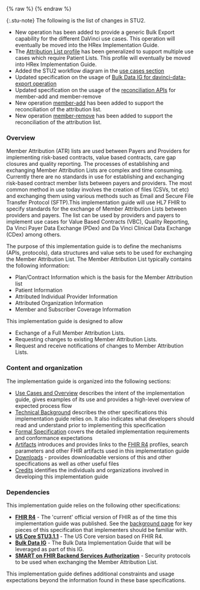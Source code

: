{% raw %}
{% endraw %}
<!--ReleaseHeader-->
<!--EndReleaseHeader-->

{:.stu-note}
The following is the list of changes in STU2.

<div class="bg-success" markdown="1">

* New operation [](OperationDefinition-davinci-data-export.html) has been added to provide a generic Bulk Export capability for the different DaVinci use cases. This operation will eventually be moved into the HRex Implementation Guide.
* The [Attribution List profile](StructureDefinition-davinci-patient-list.html) has been generalized to support multiple use cases which require Patient Lists. This profile will eventually be moved into HRex Implementation Guide.
* Added the STU2 workflow diagram in the [use cases section](usecases.html#member-attribution-list-exchange-for-scenario-2-stu2-workflow)
* Updated specification on the usage of [Bulk Data IG for davinci-data-export operation](spec.html#requirements-for-implementation-of-the-davinci-data-export-operation)
* Updated specification on the usage of the [reconciliation APIs](spec.html#member-attribution-list-reconciliation-apis) for member-add and member-remove
* New operation [member-add](OperationDefinition-member-add.html) has been added to support the reconciliation of the attribution list.
* New operation [member-remove](OperationDefinition-member-remove.html) has been added to support the reconciliation of the attribution list.

</div>
 

### Overview
Member Attribution (ATR) lists are used between Payers and Providers for implementing risk-based contracts, value based contracts, care gap closures and quality reporting. The processes of establishing and exchanging Member Attribution Lists are complex and time consuming. Currently there are no standards in use for establishing and exchanging risk-based contract member lists between payers and providers. The most common method in use today involves the creation of files (CSVs, txt etc) and exchanging them using various methods such as Email and Secure File Transfer Protocol (SFTP).This implementation guide will use HL7 FHIR to specify standards for the exchange of Member Attribution Lists between providers and payers. The list can be used by providers and payers to implement use cases for Value Based Contracts (VBC), Quality Reporting, Da Vinci Payer Data Exchange (PDex) and Da Vinci Clinical Data Exchange (CDex) among others. 

The purpose of this implementation guide is to define the mechanisms (APIs, protocols), data structures and value sets to be used for exchanging the Member Attribution List. The Member Attribution List typically contains the following information:

* Plan/Contract Information which is the basis for the Member Attribution list
* Patient Information
* Attributed Individual Provider Information
* Attributed Organization Information
* Member and Subscriber Coverage Information

This implementation guide is designed to allow 

* Exchange of a Full Member Attribution Lists.
* Requesting changes to existing Member Attribution Lists.
* Request and receive notifications of changes to Member Attribution Lists.


### Content and organization
The implementation guide is organized into the following sections:

* [Use Cases and Overview](usecases.html) describes the intent of the implementation guide, gives examples of its use and provides a high-level overview of expected process flow
* [Technical Background](background.html) describes the other specifications this implementation guide relies on. It also indicates what developers should read and understand prior to implementing this specification
* [Formal Specification](spec.html) covers the detailed implementation requirements and conformance expectations
* [Artifacts](artifacts.html) introduces and provides links to the [FHIR R4](artifacts.html) profiles, search parameters and other FHIR artifacts used in this implementation guide
* [Downloads](downloads.html) - provides downloadable versions of this and other specifications as well as other useful files
* [Credits](credits.html) identifies the individuals and organizations involved in developing this implementation guide

### Dependencies
This implementation guide relies on the following other specifications:
* **[FHIR R4]({{site.data.fhir.path}})** - The 'current' official version of FHIR as of the time this implementation guide was published.  See the [background page](background.html#fhir) for key pieces of this specification that implementers should be familiar with.
* **[US Core STU3.1.1]({{site.data.fhir.ver.uscoreR4}}/index.html)** - The US Core version based on FHIR R4.
* **[Bulk Data IG]({{site.data.fhir.ver.bulkig}}/index.html)** - The Bulk Data Implementation Guide that will be leveraged as part of this IG.
* **[SMART on FHIR Backend Services Authorization]({{site.data.fhir.ver.smartapplaunch}}/backend-services.html)** - Security protocols to be used when exchanging the Member Attribution List.

This implementation guide defines additional constraints and usage expectations beyond the information found in these base specifications.